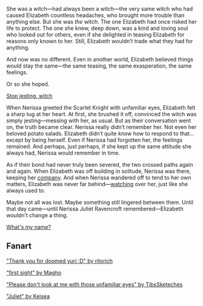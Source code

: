 <!-- title: She's Jesting, Right? -->

She was a witch—had always been a witch—the very same witch who had caused Elizabeth countless headaches, who brought more trouble than anything else. But she was _the_ witch. The one Elizabeth had once risked her life to protect. The one she knew, deep down, was a kind and loving soul who looked out for others, even if she delighted in teasing Elizabeth for reasons only known to her. Still, Elizabeth wouldn’t trade what they had for anything.

And now was no different. Even in another world, Elizabeth believed things would stay the same—the same teasing, the same exasperation, the same feelings.

Or so she hoped.

[Stop jesting, witch](#embed:https://www.youtube.com/live/2toZfafpyW8?si=c_AF1wjc3n30qs8a&t=2154)

When Nerissa greeted the Scarlet Knight with unfamiliar eyes, Elizabeth felt a sharp tug at her heart. At first, she brushed it off, convinced the witch was simply jesting—messing with her, as usual. But as their conversation went on, the truth became clear. Nerissa really didn’t remember her. Not even her beloved potato salads. Elizabeth didn’t quite know how to respond to that... except by being herself. Even if Nerissa had forgotten her, the feelings remained. And perhaps, just perhaps, if she kept up the same attitude she always had, Nerissa would remember in time.

As if their bond had never truly been severed, the two crossed paths again and again. When Elizabeth was off building in solitude, Nerissa was there, keeping her [company](https://www.youtube.com/live/2toZfafpyW8?si=A837PYRSHvJus1sJ&t=8673). And when Nerissa wandered off to tend to her own matters, Elizabeth was never far behind—[watching](https://www.youtube.com/live/2toZfafpyW8?si=YfAOcQoIOWbai1uL&t=5607) over her, just like she always used to.

Maybe not all was lost. Maybe something still lingered between them. Until that day came—until Nerissa Juliet Ravencroft remembered—Elizabeth wouldn’t change a thing.

[What's my name?](#embed:https://www.youtube.com/live/2toZfafpyW8?si=Bibgd_RaoXYFdYtI&t=4831)

## Fanart

["Thank you for doomed yuri :D" by ritorich](https://x.com/ritorich_s/status/1921996810249265554)

["first sight" by Magho](https://x.com/M_Agho/status/1926008375482990741)

["Please don't look at me with those unfamiliar eyes" by TibsSketeches](https://x.com/TibsSketches/status/1919845172369596470)

["Juliet" by Keisea](https://x.com/Keiseeaaa/status/1919107348817195311)